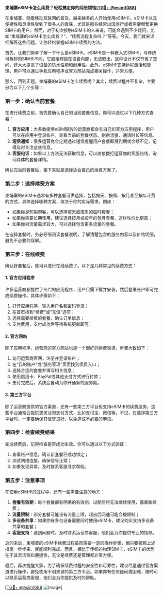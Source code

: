 **柬埔寨eSIM卡怎么续费？轻松搞定你的网络烦恼[[TG💪+ @esim1088](https://t.me/s/esim1088)]**

在柬埔寨，随着移动互联网的普及，越来越多的人开始使用eSIM卡。eSIM卡以其便捷性和灵活性受到了很多人的青睐，尤其是那些经常出国旅行或者需要频繁更换SIM卡的用户。然而，对于初次接触eSIM卡的人来说，可能会遇到不少疑问，比如“柬埔寨的eSIM卡怎么续费？”、“续费流程复杂吗？”等等。今天，我们就来详细解答这些问题，让你轻松掌握eSIM卡续费的方法。

首先，让我们简单了解一下什么是eSIM卡。eSIM卡是一种嵌入式SIM卡，与传统可拆卸的SIM卡不同，它直接焊接在设备内部，无法取出。这种设计不仅节省了空间，还大大提高了设备的防水性能和耐用性。此外，eSIM卡支持远程激活和管理，用户可以通过手机应用程序或官方网站完成相关操作，非常方便。

那么，回到正题，柬埔寨的eSIM卡怎么续费呢？其实，续费过程并不复杂，主要分为以下几个步骤：

### **第一步：确认当前套餐**
在进行续费之前，首先要确认自己的当前套餐信息。你可以通过以下几种方式查看：
1. **官方应用**：大多数提供eSIM服务的运营商都会有自己的官方应用程序，用户可以在应用中登录账户，查看当前的套餐状态、剩余流量、通话时长等信息。
2. **短信通知**：很多运营商会定期通过短信提醒用户套餐即将到期或余额不足，记得及时关注这些信息。
3. **客服电话**：如果以上方法无法获取信息，可以直接拨打运营商的客服热线，询问具体的套餐详情。

确认完当前套餐后，接下来就是选择适合自己的续费方案了。

### **第二步：选择续费方案**
柬埔寨的eSIM卡通常有多种套餐可供选择，包括按天、按周、按月甚至按年计费的方式。具体选择哪种方案，取决于你的实际需求。例如：
- 如果你是短期游客，可以选择按天或按周的临时套餐；
- 如果你需要长期使用，建议选择按月或按年的包月套餐，这样性价比更高；
- 如果你对流量需求较大，可以选择包含更多流量的套餐。

在选择套餐时，务必仔细阅读套餐说明，了解清楚包含的服务内容以及价格明细，避免不必要的误解。

### **第三步：在线续费**
确认好套餐后，就可以进行在线续费了。以下是几种常见的续费方式：

#### **1. 官方应用程序**
许多运营商都提供了专门的应用程序，用户只需下载并安装，然后登录账户即可完成续费操作。具体步骤如下：
1. 打开应用程序，输入用户名和密码登录；
2. 在首页找到“续费”或“充值”选项；
3. 选择需要续费的套餐，确认订单信息；
4. 支付费用，支付成功后等待系统更新即可。

#### **2. 官方网站**
除了应用程序，运营商的官方网站也是一个很好的续费渠道。步骤大致如下：
1. 访问运营商官网，注册并登录账户；
2. 在“我的账户”或“服务管理”页面找到续费入口；
3. 选择合适的套餐并填写相关信息；
4. 使用信用卡、PayPal或其他支付方式进行付款；
5. 支付完成后，系统会自动为你开通新的服务期。

#### **3. 第三方平台**
除了运营商提供的官方渠道，还有一些第三方平台也支持eSIM卡的续费服务。这些平台通常会提供更灵活的支付方式，比如支付宝、微信等。不过，在选择第三方平台时，一定要确保其信誉良好，以免造成不必要的麻烦。

### **第四步：检查续费结果**
完成续费后，记得检查是否成功生效。你可以通过以下方式验证：
1. 查看账户信息，确认新套餐已成功绑定；
2. 测试网络连接，确保信号正常；
3. 如果发现异常，及时联系客服寻求帮助。

### **第五步：注意事项**
在使用eSIM卡的过程中，还有一些需要注意的地方：
1. **套餐有效期**：每个套餐都有明确的有效期，过期后将无法继续使用，需重新续费；
2. **流量限制**：部分套餐可能设有流量上限，超出后网速可能会被限制；
3. **多设备共享**：如果你有多台设备需要同时使用eSIM卡，建议购买支持多设备共享的套餐；
4. **客服支持**：遇到问题时，及时联系运营商客服，他们会为你提供专业的指导。

总的来说，柬埔寨的eSIM卡续费过程虽然需要一定的操作步骤，但只要按照上述指南一步步来，就能顺利完成。而且，相比于传统的物理SIM卡，eSIM卡的优势在于其灵活性和便捷性，无论是续费还是管理都非常方便。

最后，再次提醒大家，为了确保续费过程的安全性和可靠性，建议尽量通过官方渠道进行操作，避免使用不明来源的第三方平台。如果你有任何疑问或困难，随时可以联系运营商客服，他们会为你提供及时的帮助。

[[TG💪+ @esim1088](https://t.me/s/esim1088) ![Image](https://i.postimg.cc/4NQfJmqS/Snipaste-2025-05-13-00-14-12.png)]
